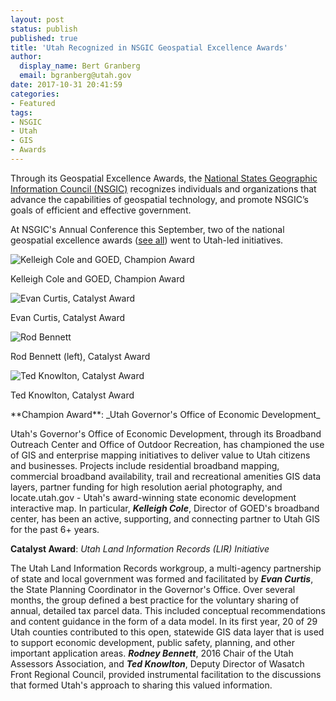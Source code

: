 ```yaml
---
layout: post
status: publish
published: true
title: 'Utah Recognized in NSGIC Geospatial Excellence Awards'
author:
  display_name: Bert Granberg
  email: bgranberg@utah.gov
date: 2017-10-31 20:41:59
categories:
- Featured
tags:
- NSGIC
- Utah
- GIS
- Awards
---
```

Through its Geospatial Excellence Awards, the [National States Geographic Information Council (NSGIC)](https://nsgic.org) recognizes individuals and organizations that advance the capabilities of geospatial technology, and promote NSGIC’s goals of efficient and effective government.

At NSGIC's Annual Conference this September, two of the national geospatial excellence awards ([see all](https://nsgic.memberclicks.net/2017-NSGIC-awards0)) went to Utah-led initiatives.

<div class="grid">
  <div class="grid__col grid__col--1-of-2">
    <div class="caption">
      <img src="{{ "/images/nsgic_awards/KColeGOEDSmall.png" | prepend: site.baseurl }}" alt="Kelleigh Cole and GOED, Champion Award" />
      <p class="caption-text">Kelleigh Cole and GOED, Champion Award</p>
    </div>
  </div>
  <div class="grid__col grid__col--1-of-2 grid__col--ab">
    <div class="caption">
      <img src="{{ "/images/nsgic_awards/ECurtisSmall.png" | prepend: site.baseurl }}" alt="Evan Curtis, Catalyst Award" />
      <p class="caption-text">Evan Curtis, Catalyst Award</p>
    </div>
  </div>
  <div class="grid__col grid__col--1-of-2">
    <div class="caption">
      <img src="{{ "/images/nsgic_awards/RodBennett.png" | prepend: site.baseurl }}" alt="Rod Bennett" />
      <p class="caption-text">Rod Bennett (left), Catalyst Award</p>
    </div>
  </div>
  <div class="grid__col grid__col--1-of-2">
    <div class="caption">
      <img src="{{ "/images/nsgic_awards/TKnowltonSmall.png" | prepend: site.baseurl }}" alt="Ted Knowlton, Catalyst Award" />
      <p class="caption-text">Ted Knowlton, Catalyst Award</p>
    </div>
  </div>
</div>
**Champion Award**: _Utah Governor's Office of Economic Development_

Utah's Governor's Office of Economic Development, through its Broadband Outreach Center and Office of Outdoor Recreation, has championed the use of GIS and enterprise mapping initiatives to deliver value to Utah citizens and businesses. Projects include residential broadband mapping, commercial broadband availability, trail and recreational amenities GIS data layers, partner funding for high resolution aerial photography, and locate.utah.gov - Utah's award-winning state economic development interactive map. In particular, **_Kelleigh Cole_**, Director of GOED's broadband center, has been an active, supporting, and connecting partner to Utah GIS for the past 6+ years.

**Catalyst Award**: _Utah Land Information Records (LIR) Initiative_

The Utah Land Information Records workgroup, a multi-agency partnership of state and local government was formed and facilitated by **_Evan Curtis_**, the State Planning Coordinator in the Governor's Office. Over several months, the group defined a best practice for the voluntary sharing of annual, detailed tax parcel data. This included conceptual recommendations and content guidance in the form of a data model. In its first year, 20 of 29 Utah counties contributed to this open, statewide GIS data layer that is used to support economic development, public safety, planning, and other important application areas. **_Rodney Bennett_**, 2016 Chair of the Utah Assessors Association, and **_Ted Knowlton_**, Deputy Director of Wasatch Front Regional Council, provided instrumental facilitation to the discussions that formed Utah's approach to sharing this valued information.
